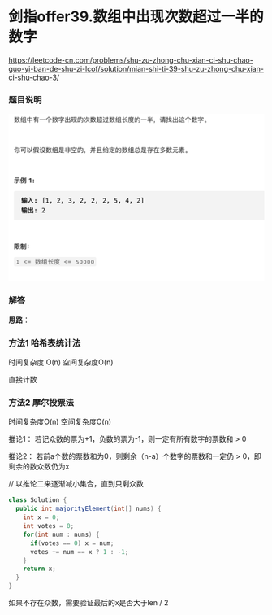 # 剑指offer39.数组中出现次数超过一半的数字

https://leetcode-cn.com/problems/shu-zu-zhong-chu-xian-ci-shu-chao-guo-yi-ban-de-shu-zi-lcof/solution/mian-shi-ti-39-shu-zu-zhong-chu-xian-ci-shu-chao-3/



### 题目说明

![image-20210310190302860](img/image-20210310190302860.png)



### 解答

**思路**：



### 方法1 哈希表统计法

时间复杂度 O(n) 空间复杂度O(n)

直接计数

### 方法2 摩尔投票法

时间复杂度O(n) 空间复杂度O(n)

推论1： 若记众数的票为+1，负数的票为-1，则一定有所有数字的票数和 > 0

推论2： 若前a个数的票数和为0，则剩余（n-a）个数字的票数和一定仍 > 0，即剩余的数众数仍为x

// 以推论二来逐渐减小集合，直到只剩众数

```java
class Solution {
  public int majorityElement(int[] nums) {
    int x = 0;
    int votes = 0;
    for(int num : nums) {
      if(votes == 0) x = num;
      votes += num == x ? 1 : -1;
    }
    return x;
  }
}
```



如果不存在众数，需要验证最后的x是否大于len / 2 


